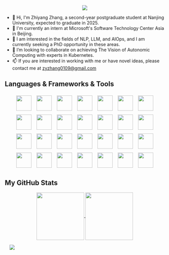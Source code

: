 <link rel="stylesheet" type='text/css' href="https://cdn.jsdelivr.net/gh/devicons/devicon@latest/devicon.min.css" />
          
<div align="center">
    <img src="https://readme-typing-svg.demolab.com?font=Permanent+Marker&size=48&duration=5000&pause=1000&center=true&vCenter=true&random=true&width=500&height=90&lines=Hi+There!%F0%9F%91%8B;I'm+Zhiyang+Zhang!"/>
</div>

<!-- <div style="text-align: center">
  <a href="https://github.com/eta-zhang/ACV-LLM">
    <img align="center" src="https://github-readme-stats.vercel.app/api/pin/?username=eta-zhang&repo=ACV-LLM" />
  </a>
  <a href="https://github.com/eta-zhang/ACV-LLM">
    <img align="center" src="https://github-readme-stats.vercel.app/api/pin/?username=eta-zhang&repo=ACV-LLM" />
  </a>
</div> -->
<!-- <p align="center" style="margin: 10px">
  <a href="https://github.com/eta-zhang?tab=repositories&sort=stargazers">
    <img alt="total stars" title="Total stars on GitHub" src="https://custom-icon-badges.demolab.com/github/stars/eta-zhang?color=55960c&style=for-the-badge&labelColor=488207&logo=star"/></a>
  <a href="https://github.com/eta-zhang?tab=followers">
    <img alt="followers" title="Follow me on Github" src="https://custom-icon-badges.demolab.com/github/followers/eta-zhang?color=236ad3&labelColor=1155ba&style=for-the-badge&logo=person-add&label=Follow&logoColor=white"/></a>
  <a href="https://github.com/eta-zhang/Simple-View-Counter">
    <img alt="views" title="GitHub profile views" src="https://freshidea.com/jonah/app/eta-zhang-profile-views"/></a>
</p> -->
- 👋 Hi, I'm Zhiyang Zhang, a second-year postgraduate student at Nanjing University, expected to graduate in 2025. </br>
- 👀 I'm currently an intern at Microsoft's Software Technology Center Asia in Beijing. </br>
- 🌱 I am interested in the fields of NLP, LLM, and AIOps, and I am currently seeking a PhD opportunity in these areas. </br>
- 💞️ I’m looking to collaborate on achieving The Vision of Autonomic Computing with experts in Kubernetes. </br>
- 📫 If you are interested in working with me or have novel ideas, please contact me at zyzhang0109@gmail.com </br>

## Languages & Frameworks & Tools

<p align="center">
    <img height="48" src="https://cdn.jsdelivr.net/gh/devicons/devicon@latest/icons/cplusplus/cplusplus-original.svg"  style="margin:6px">
    <img height="48" src="https://cdn.jsdelivr.net/gh/devicons/devicon@latest/icons/python/python-original.svg" style="margin:6px">
    <img height="48" src="https://cdn.jsdelivr.net/gh/devicons/devicon@latest/icons/java/java-original.svg" style="margin:6px">
    <img height="48" src="https://cdn.jsdelivr.net/gh/devicons/devicon@latest/icons/bash/bash-original.svg" style="margin:6px">
    <img height="48" src="https://cdn.jsdelivr.net/gh/devicons/devicon@latest/icons/linux/linux-original.svg" style="margin:6px">
    <img height="48" src="https://cdn.jsdelivr.net/gh/devicons/devicon@latest/icons/centos/centos-original.svg"  style="margin:6px">
    <img height="48" src="https://cdn.jsdelivr.net/gh/devicons/devicon@latest/icons/archlinux/archlinux-original.svg" style="margin:6px">
    <img height="48" src="https://cdn.jsdelivr.net/gh/devicons/devicon@latest/icons/ubuntu/ubuntu-original.svg" style="margin:6px">
    <img height="48" src="https://cdn.jsdelivr.net/gh/devicons/devicon@latest/icons/vscode/vscode-original.svg" style="margin:6px">
    <img height="48" src="https://cdn.jsdelivr.net/gh/devicons/devicon@latest/icons/pycharm/pycharm-original.svg" style="margin:6px">
    <img height="48" src="https://cdn.jsdelivr.net/gh/devicons/devicon@latest/icons/intellij/intellij-original.svg" style="margin:6px">
    <img height="48" src="https://cdn.jsdelivr.net/gh/devicons/devicon@latest/icons/jupyter/jupyter-original.svg" style="margin:6px">
    <img height="48" src="https://cdn.jsdelivr.net/gh/devicons/devicon@latest/icons/pytorch/pytorch-original.svg" style="margin:6px">
    <img height="48" src="https://cdn.jsdelivr.net/gh/devicons/devicon@latest/icons/anaconda/anaconda-original.svg"  style="margin:6px">
    <img height="48" src="https://cdn.jsdelivr.net/gh/devicons/devicon@latest/icons/numpy/numpy-original.svg" style="margin:6px">
    <img height="48" src="https://cdn.jsdelivr.net/gh/devicons/devicon@latest/icons/pandas/pandas-original.svg" style="margin:6px">
    <!-- <img height="48" src="https://cdn.jsdelivr.net/gh/devicons/devicon@latest/icons/azure/azure-original.svg" style="margin:6px"> -->
    <img height="48" src="https://cdn.jsdelivr.net/gh/devicons/devicon@latest/icons/docker/docker-original.svg" style="margin:6px">
    <!-- <img height="48" src="https://cdn.jsdelivr.net/gh/devicons/devicon@latest/icons/fastapi/fastapi-original.svg" style="margin:6px"> -->
    <img height="48" src="https://cdn.jsdelivr.net/gh/devicons/devicon@latest/icons/git/git-original.svg" style="margin:6px">
    <img height="48" src="https://cdn.jsdelivr.net/gh/devicons/devicon@latest/icons/github/github-original.svg" style="margin:6px">
    <img height="48" src="https://cdn.jsdelivr.net/gh/devicons/devicon@latest/icons/grafana/grafana-original.svg" style="margin:6px">
    <img height="48" src="https://cdn.jsdelivr.net/gh/devicons/devicon@latest/icons/helm/helm-original.svg" style="margin:6px">
    <!-- <img height="48" src="https://cdn.jsdelivr.net/gh/devicons/devicon@latest/icons/jetbrains/jetbrains-original.svg" style="margin:6px"> -->
    <img height="48" src="https://cdn.jsdelivr.net/gh/devicons/devicon@latest/icons/kubernetes/kubernetes-original.svg" style="margin:6px">
    <!-- <img height="48" src="https://cdn.jsdelivr.net/gh/devicons/devicon@latest/icons/linkedin/linkedin-original.svg" style="margin:6px"> -->
    <!-- <img height="48" src="https://cdn.jsdelivr.net/gh/devicons/devicon@latest/icons/matplotlib/matplotlib-original.svg" style="margin:6px"> -->
    <!-- <img height="48" src="https://cdn.jsdelivr.net/gh/devicons/devicon@latest/icons/markdown/markdown-original.svg" style="margin:6px"> -->
    <!-- <img height="48" src="https://cdn.jsdelivr.net/gh/devicons/devicon@latest/icons/mysql/mysql-original.svg" style="margin:6px"> -->
    <img height="48" src="https://cdn.jsdelivr.net/gh/devicons/devicon@latest/icons/prometheus/prometheus-original.svg" style="margin:6px">
    <img height="48" src="https://cdn.jsdelivr.net/gh/devicons/devicon@latest/icons/pypi/pypi-original.svg" style="margin:6px">
    <img height="48" src="https://cdn.jsdelivr.net/gh/devicons/devicon@latest/icons/rabbitmq/rabbitmq-original.svg" style="margin:6px">
    <!-- <img height="48" src="https://cdn.jsdelivr.net/gh/devicons/devicon@latest/icons/selenium/selenium-original.svg" style="margin:6px"> -->
    <img height="48" src="https://cdn.jsdelivr.net/gh/devicons/devicon@latest/icons/stackoverflow/stackoverflow-original.svg" style="margin:6px">
    <img height="48" src="https://cdn.jsdelivr.net/gh/devicons/devicon@latest/icons/streamlit/streamlit-original.svg" style="margin:6px">
    <img height="48" src="https://cdn.jsdelivr.net/gh/devicons/devicon@latest/icons/kaggle/kaggle-original.svg" style="margin:6px">
</p>

## My GitHub Stats

<p align="center">
  <a href="https://github.com/anuraghazra/github-readme-stats">
    <img height=150 align="center" src="https://github-readme-stats.vercel.app/api?username=eta-zhang&show_icons=true&theme=transparent" />
  </a>
  <a href="https://github.com/anuraghazra/convoychat">
    <img height=150 align="center" src="https://github-readme-stats.vercel.app/api/top-langs/?username=eta-zhang&layout=compact" />
  </a>
</p>

<div style="margin: 15px">
  <img src="https://github-readme-activity-graph.vercel.app/graph?username=eta-zhang&bg_color=ffffff&color=5b7288&line=9dc2de&point=828fa2&area=true&area_color=badbe9&days=21&hide_border=true&height=350&radius=16"/>
</div>
<!---
eta-zhang/eta-zhang is a ✨ special ✨ repository because its `README.md` (this file) appears on your GitHub profile.
You can click the Preview link to take a look at your changes.
--->
